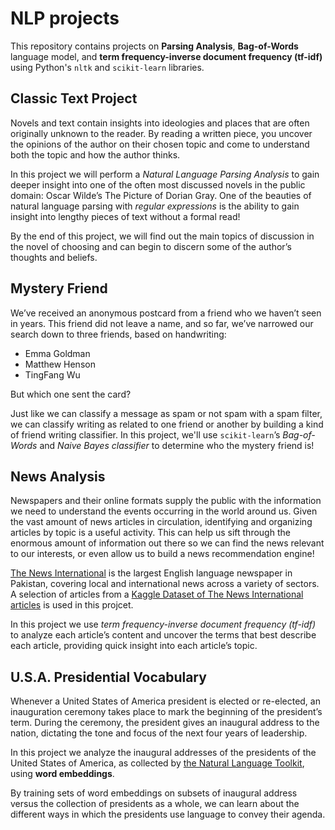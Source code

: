 # NLP projects
This repository contains projects on __Parsing Analysis__, __Bag-of-Words__ language model, and __term frequency-inverse document frequency (tf-idf)__ using Python's `nltk` 
and `scikit-learn` libraries.

## Classic Text Project
Novels and text contain insights into ideologies and places that are often originally unknown to the reader. By reading a written piece, you uncover the opinions of the author 
on their chosen topic and come to understand both the topic and how the author thinks.

In this project we will perform a _Natural Language Parsing Analysis_ to gain deeper insight into one of the often most discussed novels in the public domain: Oscar Wilde’s 
The Picture of Dorian Gray. One of the beauties of natural language parsing with _regular expressions_ is the ability to gain insight into lengthy pieces of text without 
a formal read!

By the end of this project, we will find out the main topics of discussion in the novel of choosing and can begin to discern some of the author’s thoughts and beliefs.

## Mystery Friend
We’ve received an anonymous postcard from a friend who we haven’t seen in years. This friend did not leave a name, and so far, we’ve narrowed our search down to three friends, 
based on handwriting:

* Emma Goldman
* Matthew Henson
* TingFang Wu

But which one sent the card?

Just like we can classify a message as spam or not spam with a spam filter, we can classify writing as related to one friend or another by building a kind of friend writing 
classifier. In this project, we'll use `scikit-learn`’s _Bag-of-Words_ and _Naive Bayes classifier_ to determine who the mystery friend is!


## News Analysis
Newspapers and their online formats supply the public with the information we need to understand the events occurring in the world around us. Given the vast amount of news 
articles in circulation, identifying and organizing articles by topic is a useful activity. This can help us sift through the enormous amount of information out there so we 
can find the news relevant to our interests, or even allow us to build a news recommendation engine!

[The News International](https://www.thenews.com.pk/) is the largest English language newspaper in Pakistan, covering local and international news across a variety of sectors. 
A selection of articles from a [Kaggle Dataset of The News International articles](https://www.kaggle.com/asad1m9a9h6mood/news-articles) is used in this projcet.

In this project we use _term frequency-inverse document frequency (tf-idf)_ to analyze each article’s content and uncover the terms that best describe each article, providing 
quick insight into each article’s topic.

## U.S.A. Presidential Vocabulary
Whenever a United States of America president is elected or re-elected, an inauguration ceremony takes place to mark the beginning of the president’s term. During the ceremony, 
the president gives an inaugural address to the nation, dictating the tone and focus of the next four years of leadership.

In this project we analyze the inaugural addresses of the presidents of the United States of America, as collected by 
[the Natural Language Toolkit](https://www.nltk.org/book/ch02.html), using __word embeddings__.

By training sets of word embeddings on subsets of inaugural address versus the collection of presidents as a whole, we can learn about the different ways in which the presidents 
use language to convey their agenda.
